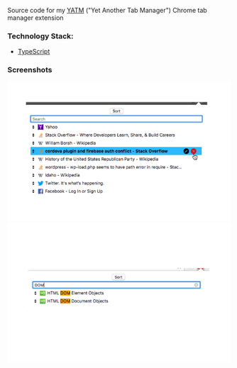 Source code for my [YATM](https://chrome.google.com/webstore/detail/yatm-yet-another-tab-mana/cleopomnamfenlfpglofnooemoakdgef?hl=en) ("Yet Another Tab Manager") Chrome tab manager extension

### Technology Stack:
- [TypeScript](https://www.typescriptlang.org)

### Screenshots

![screen1](assets/screenshots/main.png)
![screen1](assets/screenshots/search.png)
